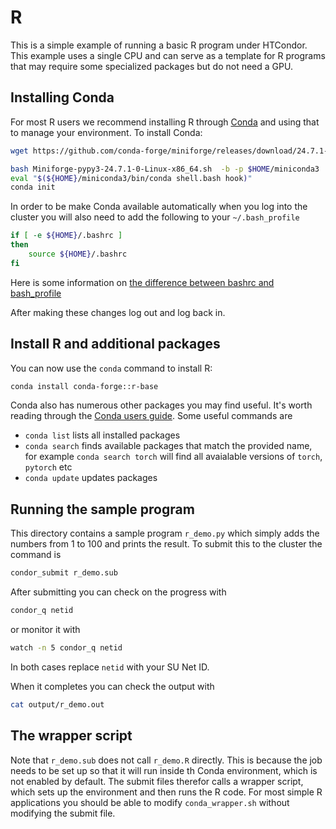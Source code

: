 # R

This is a simple example of running a basic R program under HTCondor.  This example uses a
single CPU and can serve as a template for R programs that may require some specialized 
packages but do not need a GPU. 


## Installing Conda

For most R users we recommend installing R through [Conda](https://github.com/conda-forge/miniforge) and
using that to manage your environment.  To install Conda:

```bash
wget https://github.com/conda-forge/miniforge/releases/download/24.7.1-0/Miniforge-pypy3-24.7.1-0-Linux-x86_64.sh

bash Miniforge-pypy3-24.7.1-0-Linux-x86_64.sh  -b -p $HOME/miniconda3
eval "$(${HOME}/miniconda3/bin/conda shell.bash hook)"
conda init
```

In order to be make Conda available automatically when you log into the cluster
you will also need to add the following to your `~/.bash_profile`

```bash
if [ -e ${HOME}/.bashrc ]
then
    source ${HOME}/.bashrc
fi
```

Here is some information on
[the difference between bashrc and bash_profile](https://linuxize.com/post/bashrc-vs-bash-profile/)


After making these changes log out and log back in.


## Install R and additional packages

You can now use the `conda` command to install R:

```bash
conda install conda-forge::r-base
```

Conda also has numerous other packages you may find useful.  It's worth reading through the
[Conda users guide](https://docs.conda.io/projects/conda/en/latest/user-guide/index.html).  Some useful commands are

  * `conda list` lists all installed packages
  * `conda search` finds available packages that match the provided name, for
    example `conda search torch` will find all avaialable versions of `torch`,
    `pytorch` etc
  * `conda update` updates packages


## Running the sample program

This directory contains a sample program `r_demo.py` which simply adds the
numbers from 1 to 100 and prints the result.  To submit this to the cluster the command is

```bash
condor_submit r_demo.sub
```

After submitting you can check on the progress with

```bash
condor_q netid
```

or monitor it with

```bash
watch -n 5 condor_q netid
```

In both cases replace `netid` with your SU Net ID.

When it completes you can check the output with

```bash
cat output/r_demo.out
```

## The wrapper script

Note that `r_demo.sub` does not call `r_demo.R` directly.  This is because the
job needs to be set up so that it will run inside th Conda environment, which
is not enabled by default.  The submit files therefor calls a wrapper script,
which sets up the environment and then runs the R code.  For most simple
R applications you should be able to modify `conda_wrapper.sh` without
modifying the submit file.



 


